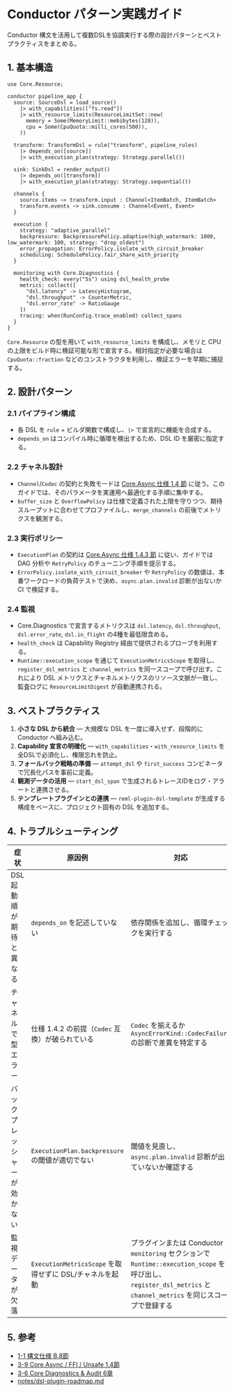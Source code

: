 # Conductor パターン実践ガイド

Conductor 構文を活用して複数DSLを協調実行する際の設計パターンとベストプラクティスをまとめる。

## 1. 基本構造

```reml
use Core.Resource;

conductor pipeline_app {
  source: SourceDsl = load_source()
    |> with_capabilities(["fs.read"])
    |> with_resource_limits(ResourceLimitSet::new(
      memory = Some(MemoryLimit::mebibytes(128)),
      cpu = Some(CpuQuota::milli_cores(500)),
    ))

  transform: TransformDsl = rule("transform", pipeline_rules)
    |> depends_on([source])
    |> with_execution_plan(strategy: Strategy.parallel())

  sink: SinkDsl = render_output()
    |> depends_on([transform])
    |> with_execution_plan(strategy: Strategy.sequential())

  channels {
    source.items ~> transform.input : Channel<ItemBatch, ItemBatch>
    transform.events ~> sink.consume : Channel<Event, Event>
  }

  execution {
    strategy: "adaptive_parallel"
    backpressure: BackpressurePolicy.adaptive(high_watermark: 1000, low_watermark: 100, strategy: "drop_oldest")
    error_propagation: ErrorPolicy.isolate_with_circuit_breaker
    scheduling: SchedulePolicy.fair_share_with_priority
  }

  monitoring with Core.Diagnostics {
    health_check: every("5s") using dsl_health_probe
    metrics: collect([
      "dsl.latency" -> LatencyHistogram,
      "dsl.throughput" -> CounterMetric,
      "dsl.error_rate" -> RatioGauge
    ])
    tracing: when(RunConfig.trace_enabled) collect_spans
  }
}
```

`Core.Resource` の型を用いて `with_resource_limits` を構成し、メモリと CPU の上限をビルド時に検証可能な形で宣言する。相対指定が必要な場合は `CpuQuota::fraction` などのコンストラクタを利用し、検証エラーを早期に捕捉する。

## 2. 設計パターン

### 2.1 パイプライン構成

- 各 DSL を `rule` + ビルダ関数で構成し、`|>` で宣言的に機能を合成する。
- `depends_on` はコンパイル時に循環を検出するため、DSL ID を厳密に指定する。

### 2.2 チャネル設計

- `Channel`/`Codec` の契約と失敗モードは [Core.Async 仕様 1.4 節](../spec/3-9-core-async-ffi-unsafe.md#14-2-channel-契約) に従う。このガイドでは、そのパラメータを実運用へ最適化する手順に集中する。
- `buffer_size` と `OverflowPolicy` は仕様で定義された上限を守りつつ、期待スループットに合わせてプロファイルし、`merge_channels` の前後でメトリクスを観測する。

### 2.3 実行ポリシー

- `ExecutionPlan` の契約は [Core.Async 仕様 1.4.3 節](../spec/3-9-core-async-ffi-unsafe.md#14-3-executionplan-の整合性) に従い、ガイドでは DAG 分析や `RetryPolicy` のチューニング手順を提示する。
- `ErrorPolicy.isolate_with_circuit_breaker` や `RetryPolicy` の数値は、本番ワークロードの負荷テストで決め、`async.plan.invalid` 診断が出ないか CI で検証する。

### 2.4 監視

- Core.Diagnostics で宣言するメトリクスは `dsl.latency`, `dsl.throughput`, `dsl.error_rate`, `dsl.in_flight` の4種を最低限含める。
- `health_check` は Capability Registry 経由で提供されるプローブを利用する。
- `Runtime::execution_scope` を通じて `ExecutionMetricsScope` を取得し、`register_dsl_metrics` と `channel_metrics` を同一スコープで呼び出す。これにより DSL メトリクスとチャネルメトリクスのリソース文脈が一致し、監査ログに `ResourceLimitDigest` が自動連携される。

## 3. ベストプラクティス

1. **小さな DSL から統合** — 大規模な DSL を一度に導入せず、段階的に Conductor へ組み込む。
2. **Capability 宣言の明確化** — `with_capabilities`・`with_resource_limits` を全DSLで必須化し、権限忘れを防止。
3. **フォールバック戦略の準備** — `attempt_dsl` や `first_success` コンビネータで冗長化パスを事前に定義。
4. **観測データの活用** — `start_dsl_span` で生成されるトレースIDをログ・アラートと連携させる。
5. **テンプレートプラグインとの連携** — `reml-plugin-dsl-template` が生成する構成をベースに、プロジェクト固有の DSL を追加する。

## 4. トラブルシューティング

| 症状 | 原因例 | 対応 |
| --- | --- | --- |
| DSL 起動順が期待と異なる | `depends_on` を記述していない | 依存関係を追加し、循環チェックを実行する |
| チャネルで型エラー | 仕様 1.4.2 の前提（`Codec` 互換）が破られている | `Codec` を揃えるか `AsyncErrorKind::CodecFailure` の診断で差異を特定する |
| バックプレッシャーが効かない | `ExecutionPlan.backpressure` の閾値が適切でない | 閾値を見直し、`async.plan.invalid` 診断が出ていないか確認する |
| 監視データが欠落 | `ExecutionMetricsScope` を取得せずに DSL/チャネルを起動 | プラグインまたは Conductor `monitoring` セクションで `Runtime::execution_scope` を呼び出し、`register_dsl_metrics` と `channel_metrics` を同じスコープで登録する |

## 5. 参考

- [1-1 構文仕様 B.8節](../spec/1-1-syntax.md)
- [3-9 Core Async / FFI / Unsafe 1.4節](../spec/3-9-core-async-ffi-unsafe.md)
- [3-6 Core Diagnostics & Audit 6章](../spec/3-6-core-diagnostics-audit.md)
- [notes/dsl-plugin-roadmap.md](../notes/dsl-plugin-roadmap.md)

